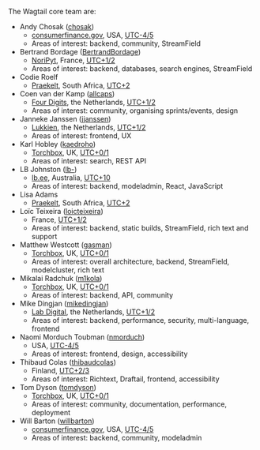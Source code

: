 The Wagtail core team are:

- Andy Chosak
  ([chosak](https://github.com/chosak))
  - [consumerfinance.gov](https://www.consumerfinance.gov),
    USA,
    [UTC-4/5](https://www.timeanddate.com/time/zone/usa/new-york)
  - Areas of interest: backend, community, StreamField
- Bertrand Bordage
  ([BertrandBordage](https://github.com/BertrandBordage))
  - [NoriPyt](https://noripyt.com),
    France,
    [UTC+1/2](https://www.timeanddate.com/worldclock/france/paris)
  - Areas of interest: backend, databases, search engines, StreamField
- Codie Roelf
  - [Praekelt](https://www.praekelt.org/),
    South Africa,
    [UTC+2](https://www.timeanddate.com/worldclock/south-africa/cape-town)
- Coen van der Kamp
  ([allcaps](https://github.com/allcaps))
  - [Four Digits](https://www.fourdigits.nl/),
    the Netherlands,
    [UTC+1/2](https://www.timeanddate.com/worldclock/netherlands/amsterdam)
  - Areas of interest: community, organising sprints/events, design
- Janneke Janssen
  ([jjanssen](https://github.com/jjanssen))
  - [Lukkien](https://www.lukkien.com),
    the Netherlands,
    [UTC+1/2](https://www.timeanddate.com/worldclock/netherlands/amsterdam)
  - Areas of interest: frontend, UX
- Karl Hobley
  ([kaedroho](https://github.com/kaedroho))
  - [Torchbox](https://www.torchbox.com),
    UK,
    [UTC+0/1](https://www.timeanddate.com/worldclock/uk/oxford)
  - Areas of interest: search, REST API
- LB Johnston
  ([lb-](https://github.com/lb-))
  - [lb.ee](https://lb.ee),
    Australia,
    [UTC+10](https://www.timeanddate.com/worldclock/australia/brisbane)
  - Areas of interest: backend, modeladmin, React, JavaScript
- Lisa Adams
  - [Praekelt](https://www.praekelt.org/),
    South Africa,
    [UTC+2](https://www.timeanddate.com/worldclock/south-africa/cape-town)
- Loïc Teixeira
  ([loicteixeira](https://github.com/loicteixeira))
  - France,
    [UTC+1/2](https://www.timeanddate.com/worldclock/france/paris)
  - Areas of interest: backend, static builds, StreamField, rich text and support
- Matthew Westcott
  ([gasman](https://github.com/gasman))
  - [Torchbox](https://www.torchbox.com),
    UK,
    [UTC+0/1](https://www.timeanddate.com/worldclock/uk/oxford)
  - Areas of interest: overall architecture, backend, StreamField, modelcluster, rich text
- Mikalai Radchuk
  ([m1kola](https://github.com/m1kola))
  - [Torchbox](https://www.torchbox.com),
    UK,
    [UTC+0/1](https://www.timeanddate.com/worldclock/uk/oxford)
  - Areas of interest: backend, API, community
- Mike Dingjan
  ([mikedingjan](https://github.com/mikedingjan))
  - [Lab Digital](http://www.labdigital.nl),
    the Netherlands,
    [UTC+1/2](https://www.timeanddate.com/worldclock/netherlands/amsterdam)
  - Areas of interest: backend, performance, security, multi-language, frontend
- Naomi Morduch Toubman
  ([nmorduch](https://github.com/nmorduch))
  - USA,
    [UTC-4/5](https://www.timeanddate.com/time/zone/usa/new-york)
  - Areas of interest: frontend, design, accessibility
- Thibaud Colas
  ([thibaudcolas](https://github.com/thibaudcolas))
  - Finland,
    [UTC+2/3](https://www.timeanddate.com/time/zone/finland/helsinki)
  - Areas of interest: Richtext, Draftail, frontend, accessibility
- Tom Dyson
  ([tomdyson](https://github.com/tomdyson))
  - [Torchbox](https://www.torchbox.com),
    UK,
    [UTC+0/1](https://www.timeanddate.com/worldclock/uk/oxford)
  - Areas of interest: community, documentation, performance, deployment
- Will Barton
  ([willbarton](https://github.com/willbarton))
  - [consumerfinance.gov](https://www.consumerfinance.gov),
    USA,
    [UTC-4/5](https://www.timeanddate.com/time/zone/usa/new-york)
  - Areas of interest: backend, community, modeladmin